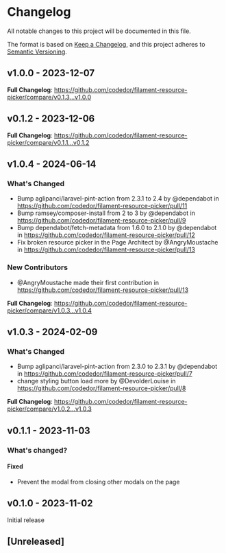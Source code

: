 # Changelog

All notable changes to this project will be documented in this file.

The format is based on [Keep a Changelog](https://keepachangelog.com/en/1.0.0/),
and this project adheres to [Semantic Versioning](https://semver.org/spec/v2.0.0.html).

## v1.0.0 - 2023-12-07

**Full Changelog**: https://github.com/codedor/filament-resource-picker/compare/v0.1.3...v1.0.0

## v0.1.2 - 2023-12-06

**Full Changelog**: https://github.com/codedor/filament-resource-picker/compare/v0.1.1...v0.1.2

## v1.0.4 - 2024-06-14

### What's Changed

* Bump aglipanci/laravel-pint-action from 2.3.1 to 2.4 by @dependabot in https://github.com/codedor/filament-resource-picker/pull/11
* Bump ramsey/composer-install from 2 to 3 by @dependabot in https://github.com/codedor/filament-resource-picker/pull/9
* Bump dependabot/fetch-metadata from 1.6.0 to 2.1.0 by @dependabot in https://github.com/codedor/filament-resource-picker/pull/12
* Fix broken resource picker in the Page Architect by @AngryMoustache in https://github.com/codedor/filament-resource-picker/pull/13

### New Contributors

* @AngryMoustache made their first contribution in https://github.com/codedor/filament-resource-picker/pull/13

**Full Changelog**: https://github.com/codedor/filament-resource-picker/compare/v1.0.3...v1.0.4

## v1.0.3 - 2024-02-09

### What's Changed

* Bump aglipanci/laravel-pint-action from 2.3.0 to 2.3.1 by @dependabot in https://github.com/codedor/filament-resource-picker/pull/7
* change styling button load more by @DevolderLouise in https://github.com/codedor/filament-resource-picker/pull/8

**Full Changelog**: https://github.com/codedor/filament-resource-picker/compare/v1.0.2...v1.0.3

## v0.1.1 - 2023-11-03

### What's changed?

#### Fixed

- Prevent the modal from closing other modals on the page

## v0.1.0 - 2023-11-02

Initial release

## [Unreleased]
